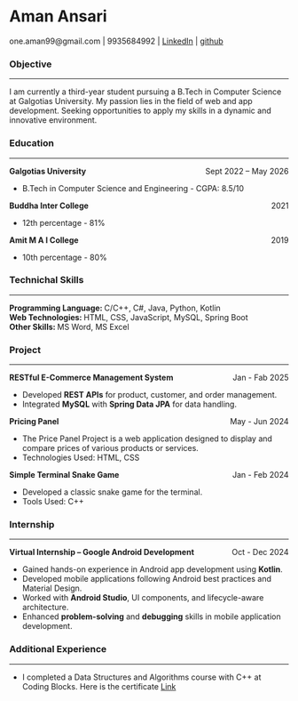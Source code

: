 <body>
    <div>
        <h1> Aman Ansari</h1>
        <a>one.aman99@gmail.com</a> |
        <a>9935684992</a> |
        <a href="https://www.linkedin.com/in/aman-ansari-67b7472ba/" target="_blank">LinkedIn</a> |
        <a href="https://github.com/amanitrix" target="_blank">github</a>
    </div>

   <div>
        <h3 >Objective</h3>
        <hr>
        <p>
            I am currently a third-year student pursuing a B.Tech in Computer Science at Galgotias University. My
            passion lies in the field of web and app development. Seeking opportunities to apply my skills in a dynamic 
            and innovative environment.
        </p>
    </div>

   <div>
        <h3 id="heading">Education</h3>
        <hr>
        <div>
            <div style="display: flex; justify-content: space-between;">
                <p style="font-weight: bold; margin: 0%;">Galgotias University</p>
                <p style="margin: 0%;">Sept 2022 – May 2026</p>
            </div>
            <ul >
                <li>B.Tech in Computer Science and Engineering - CGPA: 8.5/10</li>
            </ul>
        </div>

  <div>
            <div style="display: flex; justify-content: space-between;">
                <p style="font-weight: bold; margin: 0%;">Buddha Inter College</p>
                <p style="margin: 0%;">2021</p>
            </div>
            <ul >
                <li>12th percentage - 81%</li>
            </ul>
        </div>

  <div>
            <div style="display: flex; justify-content: space-between;">
                <p style="font-weight: bold; margin: 0%;">Amit M A I College</p>
                <p style="margin: 0%;">2019</p>
            </div>
            <ul >
                <li>10th percentage - 80%</li>
            </ul>
        </div>
    </div>


<div>
            <h3 id="heading">Technichal Skills</h3>
            <hr>
        <div>
            <p style="font-weight: bold; display: inline;">
                Programming Language:
            </p>
            <p style="display: inline;">C/C++, C#, Java, Python, Kotlin</p>
        </div>
        <div>
            <p style="font-weight: bold; display: inline;">
                Web Technologies:
            </p>
            <p style="display: inline;">HTML, CSS, JavaScript, MySQL, Spring Boot</p>
        </div>
        <div>
            <p style="font-weight: bold; display: inline;">
                Other Skills:
            </p>
            <p style="display: inline;">MS Word, MS Excel</p>
        </div>
    </div>

   <div>
        <h3 id="heading">Project</h3>
        <hr>
        <div>
            <div style="display: flex; justify-content: space-between;">
                <p style="font-weight: bold; margin: 0%;">RESTful E-Commerce Management System</p>
                <p style="margin: 0%">Jan - Fab 2025</p>
            </div>
            <ul>
                <li>Developed <b>REST APIs</b> for product, customer, and order management.</li>
                <li>Integrated <b>MySQL</b> with <b>Spring Data JPA</b> for data handling.</li>
            </ul>
        </div>

   <div>
            <div style="display: flex; justify-content: space-between;">
                <p style="font-weight: bold; margin: 0%">Pricing Panel</p>
                <p style="margin: 0%">May - Jun 2024</p>
            </div>
            <ul>
                <li>The Price Panel Project is a web application designed to display and compare prices of various products or
                    services.</li>
                <li>Technologies Used: HTML, CSS</li>
            </ul>
        </div>

   <div>
            <div style="display: flex; justify-content: space-between;">
                <p style="font-weight: bold; margin: 0%">Simple Terminal Snake Game</p>
                <p style="margin: 0%">Jan - Feb 2024</p>
            </div>
            <ul>
                <li>Developed a classic snake game for the terminal.</li>
                <li>Tools Used: C++</li>
            </ul>
        </div>
    </div>

<div>
        <h3 id="heading">Internship</h3>
        <hr>
        <div style="display: flex; justify-content: space-between;">
            <p style="font-weight: bold; margin: 0%">Virtual Internship – Google Android Development</p>
            <p style="margin: 0%">Oct - Dec 2024</p>
        </div>
        <ul>
            <li>Gained hands-on experience in Android app development using <b>Kotlin</b>.</li>
            <li> Developed mobile applications following Android best practices and Material Design.</li>
            <li> Worked with <b>Android Studio</b>, UI components, and lifecycle-aware architecture.</li>
            <li>Enhanced <b>problem-solving</b> and <b>debugging</b> skills in mobile application development.</li>
        </ul>
    </div>

   <div>
        <h3 id="heading">Additional Experience</h3>
        <hr>
        <ul>
            <li>I completed a Data Structures and Algorithms course with C++ at Coding Blocks. Here is the certificate <a href="https://drive.google.com/file/d/13d34Fgfz0AxXl3LKlQERSNGYKUmhoJfr/view" target="_blank">Link</a></li>
        </ul>
    </div>

</body>

</html>
